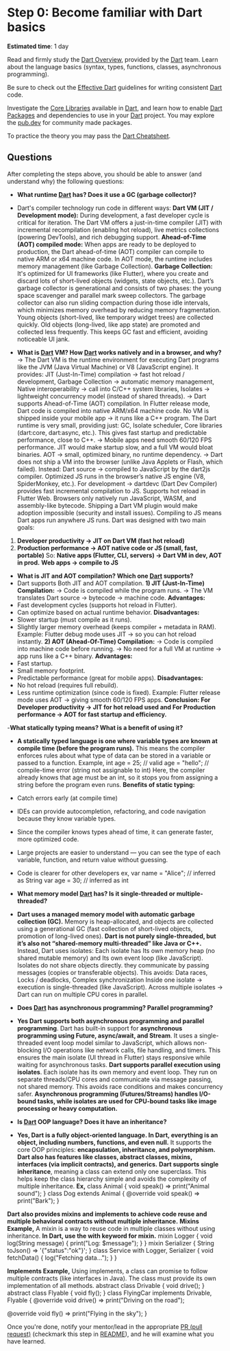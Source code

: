 Step 0: Become familiar with Dart basics
========================================

**Estimated time**: 1 day

Read and firmly study the [Dart Overview], provided by the [Dart] team. Learn about the language basics (syntax, types, functions, classes, asynchronous programming).

Be sure to check out the [Effective Dart] guidelines for writing consistent [Dart] code.

Investigate the [Core Libraries] available in [Dart], and learn how to enable [Dart Packages] and dependencies to use in your [Dart] project. You may explore the [pub.dev] for community made packages.

To practice the theory you may pass the [Dart Cheatsheet].




## Questions

After completing the steps above, you should be able to answer (and understand why) the following questions:
- **What runtime [Dart] has? Does it use a GC (garbage collector)?**
- Dart's compiler technology run code in different ways:
**Dart VM (JIT / Development mode):** During development, a fast developer cycle is critical for iteration. The Dart VM offers a just-in-time compiler (JIT) with incremental recompilation (enabling hot reload), live metrics collections (powering DevTools), and rich debugging support.
**Ahead-of-Time (AOT) compiled mode:** When apps are ready to be deployed to production, the Dart ahead-of-time (AOT) compiler can compile to native ARM or x64 machine code. In AOT mode, the runtime includes memory management (like Garbage Collection).
**Garbage Collection:** It's optimized for UI frameworks (like Flutter), where you create and discard lots of short-lived objects (widgets, state objects, etc.). Dart’s garbage collector is generational and consists of two phases: the young space scavenger and parallel mark sweep collectors. The garbage collector can also run sliding compaction during those idle intervals, which minimizes memory overhead by reducing memory fragmentation. Young objects (short-lived, like temporary widget trees) are collected quickly. Old objects (long-lived, like app state) are promoted and collected less frequently. This keeps GC fast and efficient, avoiding noticeable UI jank.


- **What is [Dart] VM? How [Dart] works natively and in a browser, and why?**
-> The Dart VM is the runtime environment for executing Dart programs like the JVM (Java Virtual Machine) or V8 (JavaScript engine). It provides: JIT (Just-In-Time) compilation → fast hot reload / development, Garbage Collection → automatic memory management, Native interoperability → call into C/C++ system libraries, Isolates → lightweight concurrency model (instead of shared threads).
-> Dart supports Ahead-of-Time (AOT) compilation. In Flutter release mode, Dart code is compiled into native ARM/x64 machine code. No VM is shipped inside your mobile app → it runs like a C++ program. The Dart runtime is very small, providing just: GC, Isolate scheduler, Core libraries (dart:core, dart:async, etc.). This gives fast startup and predictable performance, close to C++.
-> Mobile apps need smooth 60/120 FPS performance. JIT would make startup slow, and a full VM would bloat binaries. AOT → small, optimized binary, no runtime dependency.
-> Dart does not ship a VM into the browser (unlike Java Applets or Flash, which failed).
Instead:
Dart source → compiled to JavaScript by the dart2js compiler.
Optimized JS runs in the browser’s native JS engine (V8, SpiderMonkey, etc.).
For development → dartdevc (Dart Dev Compiler) provides fast incremental compilation to JS.
Supports hot reload in Flutter Web.
Browsers only natively run JavaScript, WASM, and assembly-like bytecode. Shipping a Dart VM plugin would make adoption impossible (security and install issues). Compiling to JS means Dart apps run anywhere JS runs.
Dart was designed with two main goals:
1) **Developer productivity → JIT on Dart VM (fast hot reload)**
2) **Production performance → AOT native code or JS (small, fast, portable)**
So:
**Native apps (Flutter, CLI, servers) → Dart VM in dev, AOT in prod.**
**Web apps → compile to JS**



- **What is JIT and AOT compilation? Which one [Dart] supports?**
- Dart supports Both JIT and AOT compilation. 
**1) JIT (Just-In-Time) Compilation:**
-> Code is compiled while the program runs.
-> The VM translates Dart source → bytecode → machine code.
**Advantages:**
 - Fast development cycles (supports hot reload in Flutter).
 - Can optimize based on actual runtime behavior.
**Disadvantages:**
 - Slower startup (must compile as it runs).
 - Slightly larger memory overhead (keeps compiler + metadata in RAM).
Example: Flutter debug mode uses JIT → so you can hot reload instantly.
**2) AOT (Ahead-Of-Time) Compilation:**
-> Code is compiled into machine code before running.
-> No need for a full VM at runtime → app runs like a C++ binary.
**Advantages:**
 - Fast startup.
 - Small memory footprint.
 - Predictable performance (great for mobile apps).
**Disadvantages:**
 - No hot reload (requires full rebuild).
 - Less runtime optimization (since code is fixed).
Example: Flutter release mode uses AOT → giving smooth 60/120 FPS apps.
**Conclusion: For Developer productivity → JIT for hot reload used and For Production performance → AOT for fast startup and efficiency.**


-**What statically typing means? What is a benefit of using it?**
- **A statically typed language is one where variable types are known at compile time (before the program runs).** This means the compiler enforces rules about what type of data can be stored in a variable or passed to a function.
Example, 
int age = 25;     // valid
age = "hello";    // compile-time error (string not assignable to int)
Here, the compiler already knows that age must be an int, so it stops you from assigning a string before the program even runs.
**Benefits of static typing:**
 - Catch errors early (at compile time)
 - IDEs can provide autocompletion, refactoring, and code navigation because they know variable types.
 - Since the compiler knows types ahead of time, it can generate faster, more optimized code.
 - Large projects are easier to understand — you can see the type of each variable, function, and return value without guessing.
 - Code is clearer for other developers
ex, 
var name = "Alice"; // inferred as String
var age = 30;       // inferred as int


- **What memory model [Dart] has? Is it single-threaded or multiple-threaded?**
- **Dart uses a managed memory model with automatic garbage collection (GC).** Memory is heap-allocated, and objects are collected using a generational GC (fast collection of short-lived objects, promotion of long-lived ones).
**Dart is not purely single-threaded, but it’s also not “shared-memory multi-threaded” like Java or C++.**
Instead, Dart uses isolates: 
Each isolate has Its own memory heap (no shared mutable memory) and Its own event loop (like JavaScript).
Isolates do not share objects directly. they communicate by passing messages (copies or transferable objects).
This avoids: Data races, Locks / deadlocks, Complex synchronization
Inside one isolate → execution is single-threaded (like JavaScript).
Across multiple isolates → Dart can run on multiple CPU cores in parallel.


- **Does [Dart] has asynchronous programming? Parallel programming?**
- **Yes Dart supports both asynchronous programming and parallel programming**. Dart has built-in support for **asynchronous programming using Future, async/await, and Stream**. It uses a single-threaded event loop model similar to JavaScript, which allows non-blocking I/O operations like network calls, file handling, and timers. This ensures the main isolate (UI thread in Flutter) stays responsive while waiting for asynchronous tasks.
**Dart supports parallel execution using isolates**. Each isolate has its own memory and event loop. They run on separate threads/CPU cores and communicate via message passing, not shared memory. This avoids race conditions and makes concurrency safer.
**Asynchronous programming (Futures/Streams) handles I/O-bound tasks, while isolates are used for CPU-bound tasks like image processing or heavy computation.**


- **Is [Dart] OOP language? Does it have an inheritance?**
- **Yes, Dart is a fully object-oriented language. In Dart, everything is an object, including numbers, functions, and even null.** It supports the core OOP principles: **encapsulation, inheritance, and polymorphism. Dart also has features like classes, abstract classes, mixins, interfaces (via implicit contracts), and generics.**
**Dart supports single inheritance**, meaning a class can extend only one superclass. This helps keep the class hierarchy simple and avoids the complexity of multiple inheritance. 
**Ex,**
class Animal {
  void speak() => print("Animal sound");
}
class Dog extends Animal {
  @override
  void speak() => print("Bark");
}

**Dart also provides mixins and implements to achieve code reuse and multiple behavioral contracts without multiple inheritance.**
**Mixins Example,** 
A mixin is a way to reuse code in multiple classes without using inheritance. **In Dart, use the with keyword for mixin.**
mixin Logger {
  void log(String message) {
    print("Log: $message");
  }
}
mixin Serializer {
  String toJson() => '{"status":"ok"}';
}
class Service with Logger, Serializer {
  void fetchData() {
    log("Fetching data...");
  }
}

**Implements Example,**
Using implements, a class can promise to follow multiple contracts (like interfaces in Java). The class must provide its own implementation of all methods.
abstract class Drivable {
  void drive();
}
abstract class Flyable {
  void fly();
}
class FlyingCar implements Drivable, Flyable {
  @override
  void drive() => print("Driving on the road");

  @override
  void fly() => print("Flying in the sky");
}




Once you're done, notify your mentor/lead in the appropriate [PR (pull request)][PR] (checkmark this step in [README](../README.md)), and he will examine what you have learned.




[Core Libraries]: https://dart.dev/guides/libraries
[Dart]: https://dart.dev
[Dart Cheatsheet]: https://dart.dev/codelabs/dart-cheatsheet
[Dart Overview]: https://dart.dev/overview
[Dart Packages]: https://dart.dev/guides/packages
[Effective Dart]: https://dart.dev/guides/language/effective-dart
[PR]: https://help.github.com/articles/github-glossary#pull-request
[pub.dev]: https://pub.dev
